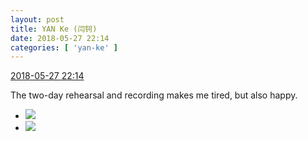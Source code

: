 ```yaml
---
layout: post
title: YAN Ke (闫钶)
date: 2018-05-27 22:14
categories: [ 'yan-ke' ]
---
```


<div class="weibo-info">
  <a href="https://weibo.com/6505423304/GiDos0uIF">2018-05-27 22:14</a>
</div>

The two-day rehearsal and recording makes me tired, but also happy.

<!-- more -->

<ul class="weibo-pic-list-1">
  <li class="weibo-pic">
    <a href="https://wx4.sinaimg.cn/mw690/0076g5Mkgy1frq9857qpcj30u0140tvq.jpg"><img src="https://wx4.sinaimg.cn/thumb150/0076g5Mkgy1frq9857qpcj30u0140tvq.jpg"/></a>
  </li>
  <li class="weibo-pic">
    <a href="https://wx4.sinaimg.cn/mw690/0076g5Mkgy1frq983dj4sj30u0140kfm.jpg"><img src="https://wx4.sinaimg.cn/thumb150/0076g5Mkgy1frq983dj4sj30u0140kfm.jpg"/></a>
  </li>
</ul>
